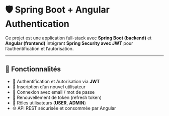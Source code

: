 # 🛡️ Spring Boot + Angular Authentication

Ce projet est une application full-stack avec **Spring Boot (backend)** et **Angular (frontend)** intégrant **Spring Security avec JWT** pour l’authentification et l’autorisation.  

---

## 🚀 Fonctionnalités
- 🔐 Authentification et Autorisation via **JWT**  
- 👤 Inscription d’un nouvel utilisateur  
- 🔑 Connexion avec email / mot de passe  
- 🔄 Renouvellement de token (refresh token)  
- 👮 Rôles utilisateurs (**USER**, **ADMIN**)  
- 🌐 API REST sécurisée et consommée par Angular
